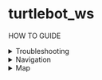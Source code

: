 # turtlebot_ws

HOW TO GUIDE

<details><summary>Troubleshooting</summary>
<p>
  
- **No map received** - restart rslam and rosbu, make sure that you rosbu first then rslam
- **Connection Refused** - check same hotspot(NOT the nus), restart hotspot

</p>
</details>

<details><summary>Navigation</summary>
<p>

#### Getting data from /odom topic
  
```console
   geometry_msgs.msg.Pose(position=geometry_msgs.msg.Point(x=-0.6580884139688824, y=-0.10369131549389796, z=0.0), orientation=geometry_msgs.msg.Quaternion(x=0.0, y=0.0, z=-0.7199514315963468, w=0.6940244492396294))
```   
  
   Turning anti-clockwise: Orientation (Z) increase, Orientation (W) decrease
   
   Turning clockwise: Orientation (Z) decrease, Orientation (W) increase

</p>
</details>

<details><summary>Map</summary>
<p>

#### Saving map

Open rviz when robot is in either (a)gazebo or (b)physical environment and let the robot roam to explore the map

To save the map into the path defined

    ros2 run nav2_map_server map_saver_cli -f ~/colcon_ws/install/map_loader/share/map_loader/launch/<map>


#### Loading saved map

Configuration file for map can be found in src/map_loader/launch/load_map.launch.py
   
terminal 1:

    grslam

terminal 2:

    ros2 launch src/map_loader/launch/load_map.launch.py


</p>
</details>


